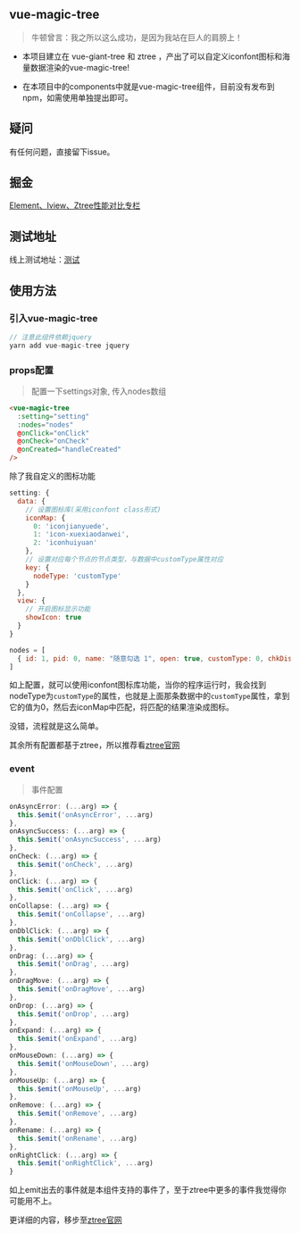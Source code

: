 ## vue-magic-tree

> 牛顿曾言：我之所以这么成功，是因为我站在巨人的肩膀上！

- 本项目建立在 vue-giant-tree 和 ztree ，产出了可以自定义iconfont图标和海量数据渲染的vue-magic-tree!

- 在本项目中的components中就是vue-magic-tree组件，目前没有发布到npm，如需使用单独提出即可。

## 疑问

有任何问题，直接留下issue。


## 掘金

[Element、Iview、Ztree性能对比专栏](https://juejin.im/post/5e17c1615188254bee1b452f)


## 测试地址

线上测试地址：[测试](http://tree.inner.ink/)

## 使用方法

### 引入vue-magic-tree

```js
// 注意此组件依赖jquery
yarn add vue-magic-tree jquery
```
### props配置

> 配置一下settings对象, 传入nodes数组

```html
<vue-magic-tree
  :setting="setting"
  :nodes="nodes"
  @onClick="onClick"
  @onCheck="onCheck"
  @onCreated="handleCreated"
/>
````
除了我自定义的图标功能

```js
setting: {
  data: {
    // 设置图标库(采用iconfont class形式)
    iconMap: {
      0: 'iconjianyuede',
      1: 'icon-xuexiaodanwei',
      2: 'iconhuiyuan'
    },
    // 设置对应每个节点的节点类型，与数据中customType属性对应
    key: {
      nodeType: 'customType'
    }
  },
  view: {
    // 开启图标显示功能
    showIcon: true
  }
}

nodes = [
  { id: 1, pid: 0, name: "随意勾选 1", open: true, customType: 0, chkDisabled: true }
]
```

如上配置，就可以使用iconfont图标库功能，当你的程序运行时，我会找到nodeType为`customType`的属性，也就是上面那条数据中的`customType`属性，拿到它的值为0，然后去iconMap中匹配，将匹配的结果渲染成图标。


没错，流程就是这么简单。


其余所有配置都基于ztree，所以推荐看[ztree官网](http://www.treejs.cn/v3/main.php#_zTreeInfo)

### event

> 事件配置

```js
onAsyncError: (...arg) => {
  this.$emit('onAsyncError', ...arg)
},
onAsyncSuccess: (...arg) => {
  this.$emit('onAsyncSuccess', ...arg)
},
onCheck: (...arg) => {
  this.$emit('onCheck', ...arg)
},
onClick: (...arg) => {
  this.$emit('onClick', ...arg)
},
onCollapse: (...arg) => {
  this.$emit('onCollapse', ...arg)
},
onDblClick: (...arg) => {
  this.$emit('onDblClick', ...arg)
},
onDrag: (...arg) => {
  this.$emit('onDrag', ...arg)
},
onDragMove: (...arg) => {
  this.$emit('onDragMove', ...arg)
},
onDrop: (...arg) => {
  this.$emit('onDrop', ...arg)
},
onExpand: (...arg) => {
  this.$emit('onExpand', ...arg)
},
onMouseDown: (...arg) => {
  this.$emit('onMouseDown', ...arg)
},
onMouseUp: (...arg) => {
  this.$emit('onMouseUp', ...arg)
},
onRemove: (...arg) => {
  this.$emit('onRemove', ...arg)
},
onRename: (...arg) => {
  this.$emit('onRename', ...arg)
},
onRightClick: (...arg) => {
  this.$emit('onRightClick', ...arg)
}
```

如上emit出去的事件就是本组件支持的事件了，至于ztree中更多的事件我觉得你可能用不上。


更详细的内容，移步至[ztree官网](http://www.treejs.cn/v3/main.php#_zTreeInfo)


